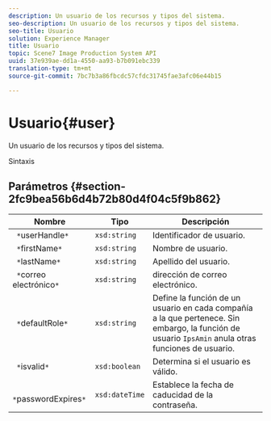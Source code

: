 ```yaml
---
description: Un usuario de los recursos y tipos del sistema.
seo-description: Un usuario de los recursos y tipos del sistema.
seo-title: Usuario
solution: Experience Manager
title: Usuario
topic: Scene7 Image Production System API
uuid: 37e939ae-dd1a-4550-aa93-b7b091ebc339
translation-type: tm+mt
source-git-commit: 7bc7b3a86fbcdc57cfdc31745fae3afc06e44b15

---
```



# Usuario{#user}

Un usuario de los recursos y tipos del sistema.

Sintaxis

## Parámetros {#section-2fc9bea56b6d4b72b80d4f04c5f9b862}

| Nombre | Tipo | Descripción |
|---|---|---|
| ` *`userHandle`*` | `xsd:string` | Identificador de usuario. |
| ` *`firstName`*` | `xsd:string` | Nombre de usuario. |
| ` *`lastName`*` | `xsd:string` | Apellido del usuario. |
| ` *`correo electrónico`*` | `xsd:string` | dirección de correo electrónico. |
| ` *`defaultRole`*` | `xsd:string` | Define la función de un usuario en cada compañía a la que pertenece. Sin embargo, la función de usuario `IpsAmin` anula otras funciones de usuario. |
| ` *`isvalid`*` | `xsd:boolean` | Determina si el usuario es válido. |
| ` *`passwordExpires`*` | `xsd:dateTime` | Establece la fecha de caducidad de la contraseña. |

